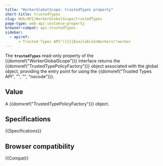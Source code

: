 ```yaml
---
title: "WorkerGlobalScope: trustedTypes property"
short-title: trustedTypes
slug: Web/API/WorkerGlobalScope/trustedTypes
page-type: web-api-instance-property
browser-compat: api.trustedTypes
sidebar:
  - apiref:
      - Trusted Types API")}}{{AvailableInWorkers("worker
---
```


The **`trustedTypes`** read-only property of the {{domxref("WorkerGlobalScope")}} interface returns the {{domxref("TrustedTypePolicyFactory")}} object associated with the global object, providing the entry point for using the {{domxref("Trusted Types API", "", "", "nocode")}}.

## Value

A {{domxref("TrustedTypePolicyFactory")}} object.

## Specifications

{{Specifications}}

## Browser compatibility

{{Compat}}
